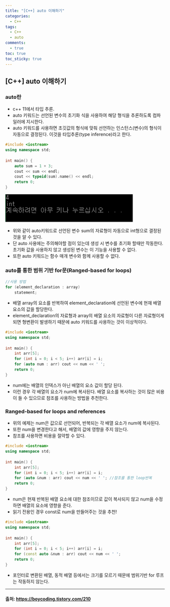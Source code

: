```yaml
---
title: "[C++] auto 이해하기"
categories:
  - C++
tags:
  - C++
  - auto
comments:
  - true
toc: true
toc_sticky: true
---
```

## [C++] auto 이해하기

### auto란
* c++ 11에서 타입 추론.
* auto 키워드는 선언된 변수의 초기화 식을 사용하여 해당 형식을 추론하도록 컴파일러에 지시한다.
* auto 키워드를 사용하면 초깃값의 형식에 맞춰 선언하는 인스턴스(변수)의 형식이 자동으로 결정된다. 이것을 타입추론(type inference)라고 한다.

```cpp
#include <iostream>
using namespace std;

int main() {
	auto sum = 1 + 3;
	cout << sum << endl;
	cout << typeid(sum).name() << endl;
	return 0;
}
```

![](/assets/img/programming_language/201909241.png)

* 위와 같이 auto키워드로 선언된 변수 sum의 자료형이 자동으로 int형으로 결정된 것을 알 수 있다.
* 단 auto 사용에는 주의해야할 점이 있는데 생성 시 변수를 초기화 할때만 작동한다. 초기화 값을 사용하지 않고 생성된 변수는 이 기능을 사용할 수 없다.
* 또한 auto 키워드는 함수 매개 변수와 함께 사용할 수 없다.

### auto를 통한 범위 기반 for문(Ranged-based for loops)

```cpp
//사용 방법
for (element_declaration : array) 
    statement;
```

* 배열 array의 요소를 반복하여 element_declaration에 선언된 변수에 현재 배열 요소의 값을 할당한다.
* element_declaration의 자료형과 array의 배열 요소의 자료형이 다른 자료형이게 되면 형변환이 발생하기 때문에 auto 키워드를 사용하는 것이 이상적이다.

```cpp
#include <iostream>
using namespace std;

int main() {
	int arr[5];
	for (int i = 0; i < 5; i++) arr[i] = i;
	for (auto num : arr) cout << num << ' ';
	return 0;
}
```
* num에는 배열의 인덱스가 아닌 배열의 요소 값이 할당 된다.
* 이런 경우 각 배열의 요소가 num에 복사된다. 배열 요소를 복사하는 것이 많은 비용이 들 수 있으므로 참조를 사용하는 방법을 추천한다.

### Ranged-based for loops and references
* 위의 예제는 num은 값으로 선언되어, 반복되는 각 배열 요소가 num에 복사된다.
* 또한 num을 변경한다고 해서, 배열의 값에 영향을 주지 않는다.
* 참조를 사용하면 비용을 절약할 수 있다.

```cpp
#include <iostream>
using namespace std;

int main() {
	int arr[5];
	for (int i = 0; i < 5; i++) arr[i] = i;
	for (auto &num : arr) cout << num << ' '; //참조를 통한 loop반복
	return 0;
}
```

* num은 현재 반복된 배열 요소에 대한 참조이므로 값이 복사되지 않고 num을 수정하면 배열의 요소에 영향을 준다.
* 읽기 전용인 경우 const로 num을 만들어주는 것을 추천!

```cpp
#include <iostream>
using namespace std;

int main() {
	int arr[5];
	for (int i = 0; i < 5; i++) arr[i] = i;
	for (const auto &num : arr) cout << num << ' ';
	return 0;
}
```

* 포인터로 변환된 배열, 동적 배열 등에서는 크기를 모르기 때문에 범위기반 for 루프는 작동하지 않는다.

---
#### 출처: https://boycoding.tistory.com/210